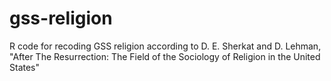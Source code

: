 # gss-religion
R code for recoding GSS religion according to D. E. Sherkat and D. Lehman, "After The Resurrection: The Field of the Sociology of Religion in the United States"
